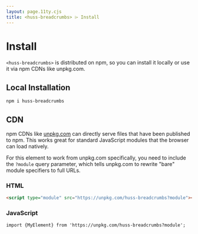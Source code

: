 ```yaml
---
layout: page.11ty.cjs
title: <huss-breadcrumbs> ⌲ Install
---
```


# Install

`<huss-breadcrumbs>` is distributed on npm, so you can install it locally or use it via npm CDNs like unpkg.com.

## Local Installation

```bash
npm i huss-breadcrumbs
```

## CDN

npm CDNs like [unpkg.com]() can directly serve files that have been published to npm. This works great for standard JavaScript modules that the browser can load natively.

For this element to work from unpkg.com specifically, you need to include the `?module` query parameter, which tells unpkg.com to rewrite "bare" module specifiers to full URLs.

### HTML

```html
<script type="module" src="https://unpkg.com/huss-breadcrumbs?module"></script>
```

### JavaScript

```html
import {MyElement} from 'https://unpkg.com/huss-breadcrumbs?module';
```
